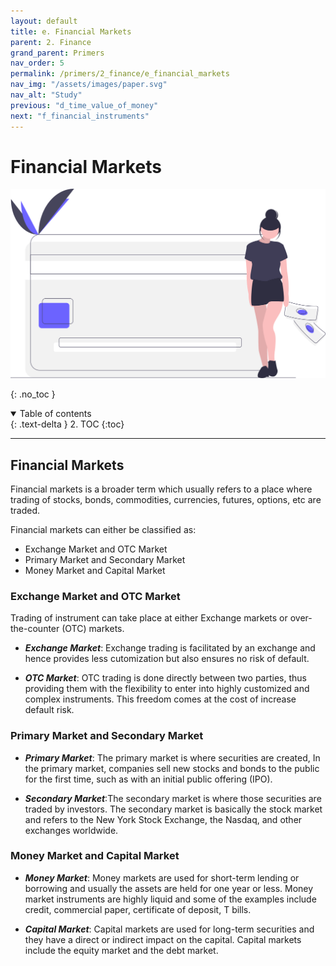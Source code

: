 ```yaml
---
layout: default
title: e. Financial Markets
parent: 2. Finance
grand_parent: Primers
nav_order: 5
permalink: /primers/2_finance/e_financial_markets
nav_img: "/assets/images/paper.svg"
nav_alt: "Study"
previous: "d_time_value_of_money"
next: "f_financial_instruments"
---
```


# Financial Markets

![Finance](/assets/images/primers/finance.svg)

{: .no_toc }

<details open markdown="block">
  <summary>
    Table of contents
  </summary>
  {: .text-delta }
2. TOC
{:toc}
</details>

---

<div class="theory" markdown="1">

## Financial Markets

Financial markets is a broader term which usually refers to a place where trading of stocks, bonds, commodities, currencies, futures, options, etc are traded.

Financial markets can either be classified as:

- Exchange Market and OTC Market
- Primary Market and Secondary Market
- Money Market and Capital Market

<div class="subtheory" markdown="1">

### Exchange Market and OTC Market

Trading of instrument can take place at either Exchange markets or over-the-counter (OTC) markets.

- **_Exchange Market_**: Exchange trading is facilitated by an exchange and hence provides less cutomization but also ensures no risk of default.

- **_OTC Market_**: OTC trading is done directly between two parties, thus providing them with the flexibility to enter into highly customized and complex instruments. This freedom comes at the cost of increase default risk.

</div>
<div class="subtheory" markdown="1">

### Primary Market and Secondary Market

- **_Primary Market_**: The primary market is where securities are created, In the primary market, companies sell new stocks and bonds to the public for the first time, such as with an initial public offering (IPO).

- **_Secondary Market_**:The secondary market is where those securities are traded by investors.
  The secondary market is basically the stock market and refers to the New York Stock Exchange, the Nasdaq, and other exchanges worldwide.

</div>
<div class="subtheory" markdown="1">

### Money Market and Capital Market

- **_Money Market_**: Money markets are used for short-term lending or borrowing and usually the assets are held for one year or less. Money market instruments are highly liquid and some of the examples include credit, commercial paper, certificate of deposit, T bills.

- **_Capital Market_**: Capital markets are used for long-term securities and they have a direct or indirect impact on the capital. Capital markets include the equity market and the debt market.

</div>
</div>